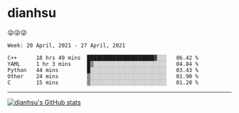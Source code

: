 
# dianhsu

:stuck_out_tongue_winking_eye::stuck_out_tongue_winking_eye::stuck_out_tongue_winking_eye:

<!--START_SECTION:waka-->
```text
Week: 20 April, 2021 - 27 April, 2021

C++      18 hrs 49 mins  █████████████████████▓░░░   86.42 % 
YAML     1 hr 3 mins     █▒░░░░░░░░░░░░░░░░░░░░░░░   04.84 % 
Python   44 mins         █░░░░░░░░░░░░░░░░░░░░░░░░   03.43 % 
Other    24 mins         ▒░░░░░░░░░░░░░░░░░░░░░░░░   01.90 % 
C        15 mins         ▒░░░░░░░░░░░░░░░░░░░░░░░░   01.20 % 
```
<!--END_SECTION:waka-->

---

[![dianhsu's GitHub stats](https://github-readme-stats.vercel.app/api?username=dianhsu)](https://github.com/anuraghazra/github-readme-stats)
